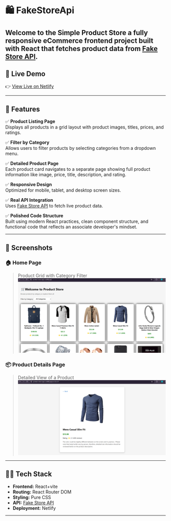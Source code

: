 # 🛍️ FakeStoreApi

Welcome to the **Simple Product Store** a fully responsive eCommerce frontend project built with **React** that fetches product data from [Fake Store API](https://fakestoreapi.com/). 
---

## 🔗 Live Demo

👉 [View Live on Netlify](https://product-store-app-s.netlify.app/)  

---

## 🚀 Features

✅ **Product Listing Page**  
Displays all products in a grid layout with product images, titles, prices, and ratings.

✅ **Filter by Category**  
Allows users to filter products by selecting categories from a dropdown menu.

✅ **Detailed Product Page**  
Each product card navigates to a separate page showing full product information like image, price, title, description, and rating.

✅ **Responsive Design**  
Optimized for mobile, tablet, and desktop screen sizes.

✅ **Real API Integration**  
Uses [Fake Store API](https://fakestoreapi.com/) to fetch live product data.

✅ **Polished Code Structure**  
Built using modern React practices, clean component structure, and functional code that reflects an associate developer's mindset.

---

## 📸 Screenshots

### 🏠 Home Page
> Product Grid with Category Filter  
![Index Page](./store-app/Index%20Page.png)

### 📦 Product Details Page
> Detailed View of a Product  
![Product Page](./store-app/Product%20Page.png)

---

## 🧑‍💻 Tech Stack

- **Frontend:** React+vite
- **Routing:** React Router DOM
- **Styling:** Pure CSS 
- **API:** [Fake Store API](https://fakestoreapi.com/)
- **Deployment:** Netlify 

---
